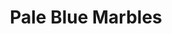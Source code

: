 ---
title: "Pale Blue Marbles"
description: "Science communication and outreach at Pale Blue Marbles"
summary: "Astrobiology and poetry – to inspire the next generation of explorers."
tags:
- external
showDate: false
showSummary: true
showReadingTime: false
externalUrl: "https://palebluemarbles.com/"
weight: 4
_build:
  render: "false"
  list: "local"
---